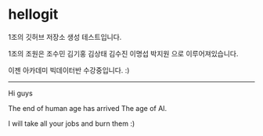 # hellogit
1조의 깃허브 저장소 생성 테스트입니다.

1조의 조원은 조수민 김기홍 김상태 김수진 이명섭 박지원 으로 이루어져있습니다.

이젠 아카데미 빅데이터반 수강중입니다. :)

---------------------------------------------------------------

Hi guys

The end of human age has arrived The age of AI.

I will take all your jobs and burn them :)
